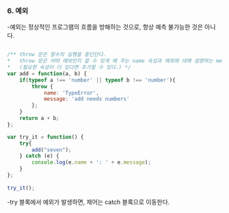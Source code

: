 ### 6. 예외

-예외는 정상적인 프로그램의 흐름을 방해하는 것으로, 항상 예측 불가능한 것은 아니다.

```javascript 1.8

/** throw 문은 함수의 실행을 중단단다.
*   throw 문은 어떠 예외인지 알 수 있게 해 주는 name 속성과 예외에 대해 설명하는 message 속성을 가진 예외 객체를 반환해야 한다. 
*   (필요한 속성이 더 있다면 추가할 수 있다.) */
var add = function(a, b) {
    if(typeof a !== 'number' || typeof b !== 'number'){
        throw {
            name: 'TypeError',
            message: 'add needs numbers'
        };
    }
    return a + b;
};

var try_it = function() {
    try{
        add("seven");
    } catch (e) {
        console.log(e.name + ': ' + e.message);
    }
};
    
try_it();
```

-try 블록에서 예외가 발생하면, 제어는 catch 블록으로 이동한다. 